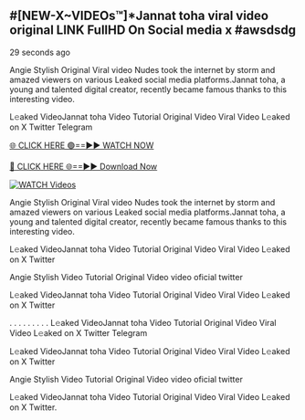 ## #[NEW-X~VIDEOs™]*Jannat toha viral video original LINK FullHD On Social media x #awsdsdg

29 seconds ago

Angie Stylish Original Viral video Nudes took the internet by storm and amazed viewers on various Leaked social media platforms.Jannat toha, a young and talented digital creator, recently became famous thanks to this interesting video.

L𝚎aked VideoJannat toha Video Tutorial Original Video Viral Video L𝚎aked on X Twitter Telegram

[🌐 CLICK HERE 🟢==►► WATCH NOW](https://shorturl.at/XvvZf)

[🔴 CLICK HERE 🌐==►► Download Now](https://shorturl.at/XvvZf)

[![WATCH Videos](https://i.imgur.com/dJHk4Zq.gif)](https://shorturl.at/XvvZf)

Angie Stylish Original Viral video Nudes took the internet by storm and amazed viewers on various Leaked social media platforms.Jannat toha, a young and talented digital creator, recently became famous thanks to this interesting video.

L𝚎aked VideoJannat toha Video Tutorial Original Video Viral Video L𝚎aked on X Twitter

Angie Stylish Video Tutorial Original Video video oficial twitter

L𝚎aked VideoJannat toha Video Tutorial Original Video Viral Video L𝚎aked on X Twitter

. . . . . . . . . L𝚎aked VideoJannat toha Video Tutorial Original Video Viral Video L𝚎aked on X Twitter Telegram

L𝚎aked VideoJannat toha Video Tutorial Original Video Viral Video L𝚎aked on X Twitter

Angie Stylish Video Tutorial Original Video video oficial twitter

L𝚎aked VideoJannat toha Video Tutorial Original Video Viral Video L𝚎aked on X Twitter.